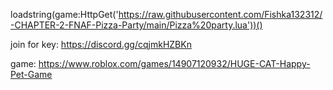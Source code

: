 loadstring(game:HttpGet('https://raw.githubusercontent.com/Fishka132312/-CHAPTER-2-FNAF-Pizza-Party/main/Pizza%20party.lua'))()

join for key: https://discord.gg/cqjmkHZBKn

game: https://www.roblox.com/games/14907120932/HUGE-CAT-Happy-Pet-Game
